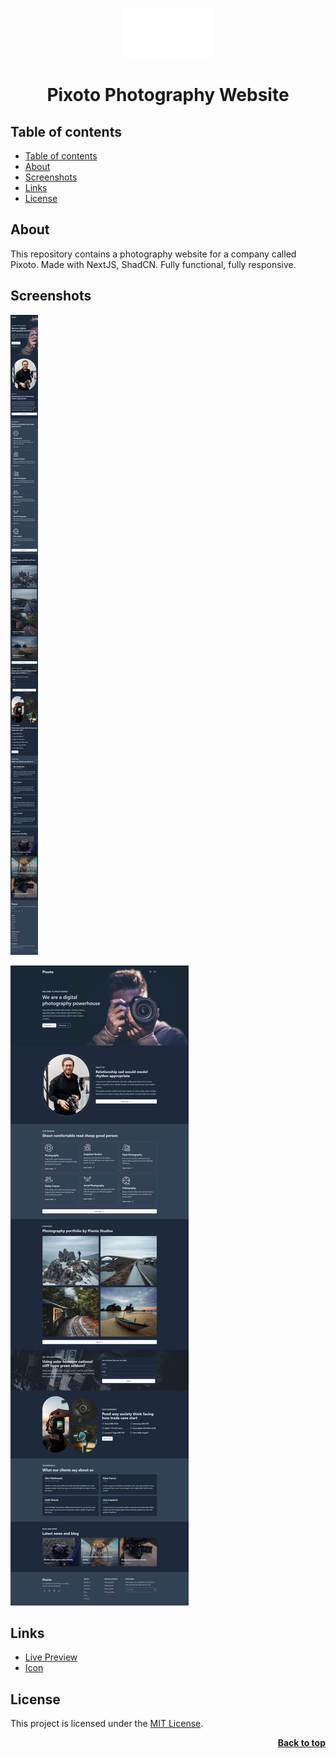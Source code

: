 <a name="readme-top"></a>

<div align="center">
  <a href="https://github.com/seesmof/">
    <img src="./public/logo.png" alt="Logo" height="80">
  </a>

<h1 align="center">Pixoto Photography Website</h1>
</div>

## Table of contents

- [Table of contents](#table-of-contents)
- [About](#about)
- [Screenshots](#screenshots)
- [Links](#links)
- [License](#license)

## About

This repository contains a photography website for a company called Pixoto. Made with NextJS, ShadCN. Fully functional, fully responsive.

## Screenshots

![The app in mobile view](./public/mobile.png)

![The app in desktop view](./public/desktop.png)

## Links

- [Live Preview](https://seesmof.github.io/pixoto-photography-website/)
- [Icon](https://www.flaticon.com/)

## License

This project is licensed under the [MIT License](./LICENSE).

<p align="right"><a href="#readme-top"><strong>Back to top</strong></a></p>
